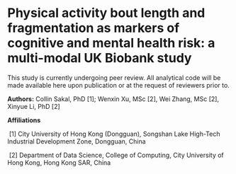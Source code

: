 # **Physical activity bout length and fragmentation as markers of cognitive and mental health risk: a multi-modal UK Biobank study** 

This study is currently undergoing peer review. All analytical code will be made available here upon publication or at the request of reviewers prior to. 

**Authors:** Collin Sakal, PhD [1]; Wenxin Xu, MSc [2], Wei Zhang, MSc [2], Xinyue Li, PhD [2]

**Affiliations**

​	[1] City University of Hong Kong (Dongguan), Songshan Lake High-Tech Industrial Development Zone, Dongguan, China

​	[2] Department of Data Science, College of Computing, City University of Hong Kong, Hong Kong SAR, China

